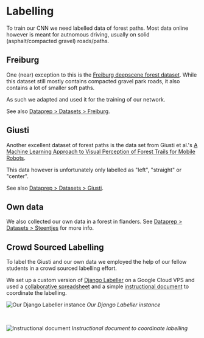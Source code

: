 # Labelling

To train our CNN we need labelled data of forest paths. Most data online however 
is meant for autnomous driving, usually on solid (asphalt/compacted gravel)
roads/paths.

## Freiburg

One (near) exception to this is the 
[Freiburg deepscene forest dataset](http://deepscene.cs.uni-freiburg.de/segment_random/FOREST_RGB). While this dataset still mostly contains 
compacted gravel park roads, it also contains a lot of smaller soft paths.

As such we adapted and used it for the training of our network.

See also [Dataprep > Datasets > Freiburg](../datasets#freiburg).

## Giusti

Another excellent dataset of forest paths is the data set from Giusti et al.'s [A Machine Learning Approach to Visual Perception of Forest Trails for Mobile Robots](https://people.idsia.ch/~guzzi/DataSet.html).

This data however is unfortunately only labelled as "left", "straight" or "center". 

See also [Dataprep > Datasets > Giusti](../datasets#giusti).

## Own data

We also collected our own data in a forest in flanders. See
 [Dataprep > Datasets > Steentjes](../datasets#steentjes) for more info.

## Crowd Sourced Labelling

To label the Giusti and our own data we employed the help of our 
fellow students in a crowd sourced labelling effort.

We set up a custom version of 
[Django Labeller](https://github.com/Britefury/django-labeller) 
on a Google Cloud VPS and used a 
[collaborative spreadsheet](https://docs.google.com/spreadsheets/d/1F_qDVuE1kOOzWPlyxjIwmBufMYoukAm_Qs4766otick) 
and a simple 
[instructional document](https://hackmd.io/eotmVGgfR6CO1zPifdQnyw)
to coordinate the labelling.

![Our Django Labeller instance](images/labeller.png)
*Our Django Labeller instance*

<br>

![Instructional document](images/document.png)
*Instructional document to coordinate labelling*
